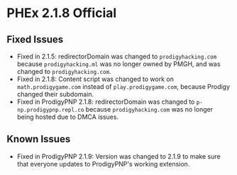 # PHEx 2.1.8 Official

## Fixed Issues
- Fixed in 2.1.5: redirectorDomain was changed to `prodigyhacking.com` because `prodigyhacking.ml` was no longer owned by PMGH, and was changed to `prodigyhacking.com`.
- Fixed in 2.1.8: Content script was changed to work on `math.prodigygame.com` instead of `play.prodigygame.com`, because Prodigy changed their subdomain.
- Fixed in ProdigyPNP 2.1.8: redirectorDomain was changed to `p-np.prodigypnp.repl.co` because `prodigyhacking.com` was no longer being hosted due to DMCA issues.

## Known Issues
- Fixed in ProdigyPNP 2.1.9: Version was changed to 2.1.9 to make sure that everyone updates to ProdigyPNP's working extension.